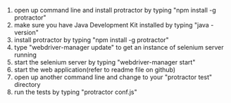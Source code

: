 1. open up command line and install protractor by typing "npm install -g protractor"
2. make sure you have Java Development Kit installed by typing "java -version"
3. install protractor by typing "npm install -g protractor"
4. type "webdriver-manager update" to get an instance of selenium server running
5. start the selenium server by typing "webdriver-manager start"
6. start the web application(refer to readme file on github)
7. open up another command line and change to your "protractor test" directory
8. run the tests by typing "protractor conf.js"